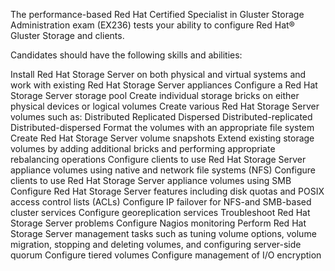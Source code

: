 The performance-based Red Hat Certified Specialist in Gluster Storage Administration exam (EX236) tests your ability to configure Red Hat® Gluster Storage and clients.


Candidates should have the following skills and abilities:

Install Red Hat Storage Server on both physical and virtual systems and work with existing Red Hat Storage Server appliances
Configure a Red Hat Storage Server storage pool
Create individual storage bricks on either physical devices or logical volumes
Create various Red Hat Storage Server volumes such as:
Distributed
Replicated
Dispersed
Distributed-replicated
Distributed-dispersed
Format the volumes with an appropriate file system
Create Red Hat Storage Server volume snapshots
Extend existing storage volumes by adding additional bricks and performing appropriate rebalancing operations
Configure clients to use Red Hat Storage Server appliance volumes using native and network file systems (NFS)
Configure clients to use Red Hat Storage Server appliance volumes using SMB
Configure Red Hat Storage Server features including disk quotas and POSIX access control lists (ACLs)
Configure IP failover for NFS-and SMB-based cluster services
Configure georeplication services
Troubleshoot Red Hat Storage Server problems
Configure Nagios monitoring
Perform Red Hat Storage Server management tasks such as tuning volume options, volume migration, stopping and deleting volumes, and configuring server-side quorum
Configure tiered volumes
Configure management of I/O encryption


